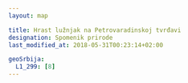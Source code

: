 ```yaml
---
layout: map

title: Hrast lužnjak na Petrovaradinskoj tvrđavi
designation: Spomenik prirode
last_modified_at: 2018-05-31T00:23:14+02:00

geoSrbija:
  L1_299: [8]
---
```

